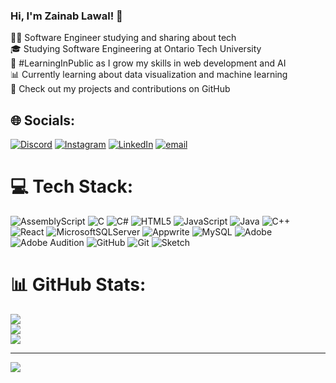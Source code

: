 ###  Hi, I'm Zainab Lawal! 👋
👨‍💻 Software Engineer studying and sharing about tech<br/>
🎓 Studying Software Engineering at Ontario Tech University<br/>
🌱 #LearningInPublic as I grow my skills in web development and AI<br/>
📊 Currently learning about data visualization and machine learning<br/>
📝 Check out my projects and contributions on GitHub


## 🌐 Socials:
[![Discord](https://img.shields.io/badge/Discord-%237289DA.svg?logo=discord&logoColor=white)](https://discord.gg/zainny2744) [![Instagram](https://img.shields.io/badge/Instagram-%23E4405F.svg?logo=Instagram&logoColor=white)](https://instagram.com/_zainxxl) [![LinkedIn](https://img.shields.io/badge/LinkedIn-%230077B5.svg?logo=linkedin&logoColor=white)](https://linkedin.com/in/zainab-lawal) [![email](https://img.shields.io/badge/Email-D14836?logo=gmail&logoColor=white)](mailto:zainablawal714@gmail.com) 

# 💻 Tech Stack:
![AssemblyScript](https://img.shields.io/badge/assembly%20script-%23000000.svg?style=for-the-badge&logo=assemblyscript&logoColor=white) ![C](https://img.shields.io/badge/c-%2300599C.svg?style=for-the-badge&logo=c&logoColor=white) ![C#](https://img.shields.io/badge/c%23-%23239120.svg?style=for-the-badge&logo=csharp&logoColor=white) ![HTML5](https://img.shields.io/badge/html5-%23E34F26.svg?style=for-the-badge&logo=html5&logoColor=white) ![JavaScript](https://img.shields.io/badge/javascript-%23323330.svg?style=for-the-badge&logo=javascript&logoColor=%23F7DF1E) ![Java](https://img.shields.io/badge/java-%23ED8B00.svg?style=for-the-badge&logo=openjdk&logoColor=white) ![C++](https://img.shields.io/badge/c++-%2300599C.svg?style=for-the-badge&logo=c%2B%2B&logoColor=white) ![React](https://img.shields.io/badge/react-%2320232a.svg?style=for-the-badge&logo=react&logoColor=%2361DAFB) ![MicrosoftSQLServer](https://img.shields.io/badge/Microsoft%20SQL%20Server-CC2927?style=for-the-badge&logo=microsoft%20sql%20server&logoColor=white) ![Appwrite](https://img.shields.io/badge/Appwrite-%23FD366E.svg?style=for-the-badge&logo=appwrite&logoColor=white) ![MySQL](https://img.shields.io/badge/mysql-4479A1.svg?style=for-the-badge&logo=mysql&logoColor=white) ![Adobe](https://img.shields.io/badge/adobe-%23FF0000.svg?style=for-the-badge&logo=adobe&logoColor=white) ![Adobe Audition](https://img.shields.io/badge/Adobe%20Audition-9999FF.svg?style=for-the-badge&logo=Adobe%20Audition&logoColor=white) ![GitHub](https://img.shields.io/badge/github-%23121011.svg?style=for-the-badge&logo=github&logoColor=white) ![Git](https://img.shields.io/badge/git-%23F05033.svg?style=for-the-badge&logo=git&logoColor=white) ![Sketch](https://img.shields.io/badge/Sketch-FFB387?style=for-the-badge&logo=sketch&logoColor=black)
# 📊 GitHub Stats:
![](https://github-readme-stats.vercel.app/api?username=Zlawal79&theme=dark&hide_border=false&include_all_commits=false&count_private=false)<br/>
![](https://nirzak-streak-stats.vercel.app/?user=Zlawal79&theme=dark&hide_border=false)<br/>
![](https://github-readme-stats.vercel.app/api/top-langs/?username=Zlawal79&theme=dark&hide_border=false&include_all_commits=false&count_private=false&layout=compact)

---
[![](https://visitcount.itsvg.in/api?id=Zlawal79&icon=0&color=0)](https://visitcount.itsvg.in)

<!-- Proudly created with GPRM ( https://gprm.itsvg.in ) -->

